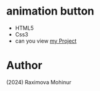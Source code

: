 # animation button
- HTML5
- Css3
- can you view [my Project](https://mohinurraximova.github.io/animation-button/)
# Author 
(2024) Raximova Mohinur
